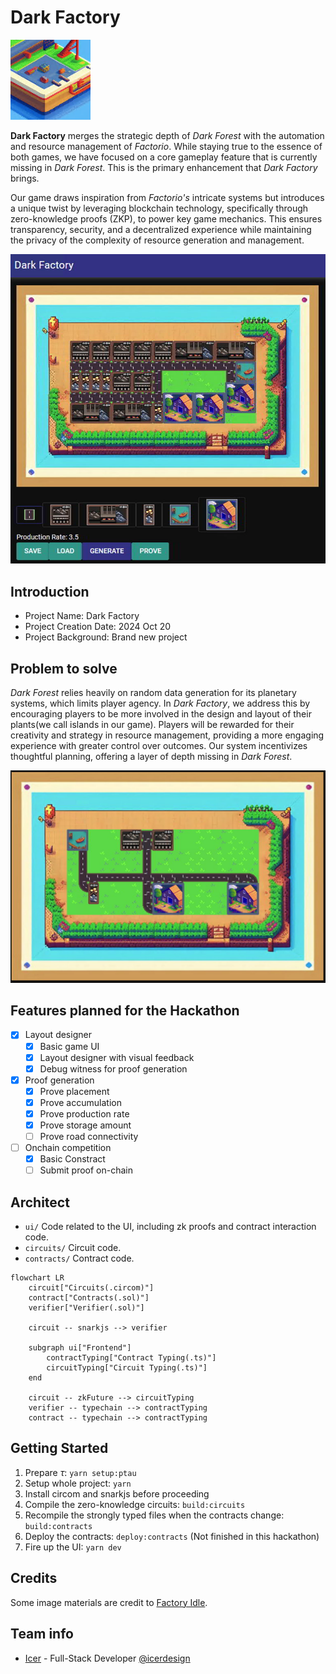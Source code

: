 # Dark Factory

![](ui/src/assets/logo.png)

**Dark Factory** merges the strategic depth of _Dark Forest_ with the automation and resource management of _Factorio_. While staying true to the essence of both games, we have focused on a core gameplay feature that is currently missing in _Dark Forest_. This is the primary enhancement that _Dark Factory_ brings.

Our game draws inspiration from _Factorio's_ intricate systems but introduces a unique twist by leveraging blockchain technology, specifically through zero-knowledge proofs (ZKP), to power key game mechanics. This ensures transparency, security, and a decentralized experience while maintaining the privacy of the complexity of resource generation and management.

![](ui1.jpg)

## Introduction

- Project Name: Dark Factory
- Project Creation Date: 2024 Oct 20
- Project Background: Brand new project

## Problem to solve

_Dark Forest_ relies heavily on random data generation for its planetary systems, which limits player agency. In _Dark Factory_, we address this by encouraging players to be more involved in the design and layout of their plants(we call islands in our game).
Players will be rewarded for their creativity and strategy in resource management, providing a more engaging experience with greater control over outcomes. Our system incentivizes thoughtful planning, offering a layer of depth missing in _Dark Forest_.

![](ui2.jpg)

## Features planned for the Hackathon

- [x] Layout designer
  - [x] Basic game UI
  - [x] Layout designer with visual feedback
  - [x] Debug witness for proof generation
- [x] Proof generation
  - [x] Prove placement
  - [x] Prove accumulation
  - [x] Prove production rate
  - [x] Prove storage amount
  - [ ] Prove road connectivity
- [ ] Onchain competition
  - [x] Basic Constract
  - [ ] Submit proof on-chain

## Architect

- `ui/` Code related to the UI, including zk proofs and contract interaction code.
- `circuits/` Circuit code.
- `contracts/` Contract code.

```mermaid
flowchart LR
    circuit["Circuits(.circom)"]
    contract["Contracts(.sol)"]
    verifier["Verifier(.sol)"]

    circuit -- snarkjs --> verifier

    subgraph ui["Frontend"]
        contractTyping["Contract Typing(.ts)"]
        circuitTyping["Circuit Typing(.ts)"]
    end

    circuit -- zkFuture --> circuitTyping
    verifier -- typechain --> contractTyping
    contract -- typechain --> contractTyping
```

## Getting Started

1. Prepare $\tau$: `yarn setup:ptau`
2. Setup whole project: `yarn`
3. Install circom and snarkjs before proceeding
4. Compile the zero-knowledge circuits: `build:circuits`
5. Recompile the strongly typed files when the contracts change: `build:contracts`
6. Deploy the contracts: `deploy:contracts` (Not finished in this hackathon)
7. Fire up the UI: `yarn dev`

## Credits

Some image materials are credit to [Factory Idle](https://factoryidle.com/).

## Team info

- [Icer](https://github.com/wizicer) - Full-Stack Developer [@icerdesign](https://x.com/icerdesign)
